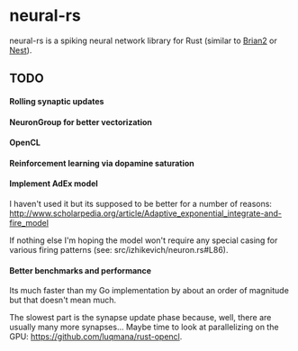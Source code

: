 neural-rs
===

neural-rs is a spiking neural network library for Rust (similar to [Brian2](https://github.com/brian-team/brian2) or [Nest](http://www.nest-initiative.org/Software:About_NEST)).

TODO
---

#### Rolling synaptic updates

#### NeuronGroup for better vectorization

#### OpenCL

#### Reinforcement learning via dopamine saturation

#### Implement AdEx model

I haven't used it but its supposed to be better for a number of reasons: http://www.scholarpedia.org/article/Adaptive_exponential_integrate-and-fire_model

If nothing else I'm hoping the model won't require any special casing for various firing patterns (see: src/izhikevich/neuron.rs#L86).

#### Better benchmarks and performance

Its much faster than my Go implementation by about an order of magnitude but that doesn't mean much.

The slowest part is the synapse update phase because, well, there are usually many more synapses... Maybe time to look at parallelizing on the GPU: https://github.com/luqmana/rust-opencl.
